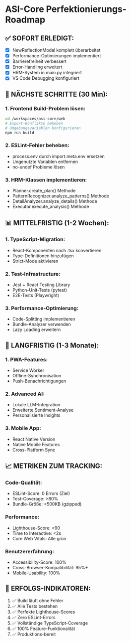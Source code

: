 # ASI-Core Perfektionierungs-Roadmap

## ✅ SOFORT ERLEDIGT:

- [x] NewReflectionModal komplett überarbeitet
- [x] Performance-Optimierungen implementiert
- [x] Barrierefreiheit verbessert
- [x] Error-Handling erweitert
- [x] HRM-System in main.py integriert
- [x] VS Code Debugging konfiguriert

## 🔧 NÄCHSTE SCHRITTE (30 Min):

### 1. Frontend Build-Problem lösen:

```bash
cd /workspaces/asi-core/web
# Export-Konflikte beheben
# Umgebungsvariablen konfigurieren
npm run build
```

### 2. ESLint-Fehler beheben:

- process.env durch import.meta.env ersetzen
- Ungenutzte Variablen entfernen
- no-undef Probleme lösen

### 3. HRM-Klassen implementieren:

- Planner.create_plan() Methode
- PatternRecognizer.analyze_patterns() Methode
- DetailAnalyzer.analyze_details() Methode
- Executor.execute_analysis() Methode

## 📊 MITTELFRISTIG (1-2 Wochen):

### 1. TypeScript-Migration:

- React-Komponenten nach .tsx konvertieren
- Type-Definitionen hinzufügen
- Strict-Mode aktivieren

### 2. Test-Infrastructure:

- Jest + React Testing Library
- Python-Unit-Tests (pytest)
- E2E-Tests (Playwright)

### 3. Performance-Optimierung:

- Code-Splitting implementieren
- Bundle-Analyzer verwenden
- Lazy Loading erweitern

## 🚀 LANGFRISTIG (1-3 Monate):

### 1. PWA-Features:

- Service Worker
- Offline-Synchronisation
- Push-Benachrichtigungen

### 2. Advanced AI:

- Lokale LLM-Integration
- Erweiterte Sentiment-Analyse
- Personalisierte Insights

### 3. Mobile App:

- React Native Version
- Native Mobile Features
- Cross-Platform Sync

## 📈 METRIKEN ZUM TRACKING:

### Code-Qualität:

- ESLint-Score: 0 Errors (Ziel)
- Test-Coverage: >80%
- Bundle-Größe: <500KB (gzipped)

### Performance:

- Lighthouse-Score: >90
- Time to Interactive: <2s
- Core Web Vitals: Alle grün

### Benutzererfahrung:

- Accessibility-Score: 100%
- Cross-Browser-Kompatibilität: 95%+
- Mobile-Usability: 100%

## 🎯 ERFOLGS-INDIKATOREN:

1. ✅ Build läuft ohne Fehler
2. ✅ Alle Tests bestehen
3. ✅ Perfekte Lighthouse-Scores
4. ✅ Zero ESLint-Errors
5. ✅ Vollständige TypeScript-Coverage
6. ✅ 100% Feature-Funktionalität
7. ✅ Produktions-bereit
